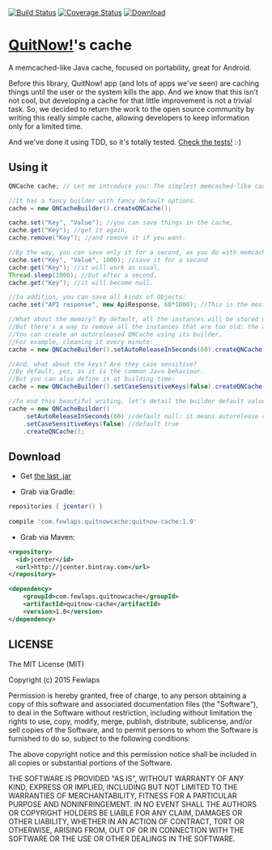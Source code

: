 [![Build Status](https://travis-ci.org/Fewlaps/quitnow-cache.svg?branch=master)](https://travis-ci.org/Fewlaps/quitnow-cache)
[![Coverage Status](https://coveralls.io/repos/Fewlaps/quitnow-cache/badge.svg?branch=master&service=github)](https://coveralls.io/github/Fewlaps/quitnow-cache?branch=master)
[![Download](https://api.bintray.com/packages/fewlaps/maven/quitnow-cache/images/download.svg) ](https://bintray.com/fewlaps/maven/quitnow-cache/_latestVersion)

# [QuitNow!](http://quitnowapp.com)'s cache
A memcached-like Java cache, focused on portability, great for Android.

Before this library, QuitNow! app (and lots of apps we've seen) are caching things until the user or the system kills the app. And we know that this isn't not cool, but developing a cache for that little improvement is not a trivial task. So, we decided to return the work to the open source community by writing this really simple cache, allowing developers to keep information only for a limited time.

And we've done it using TDD, so it's totally tested. [Check the tests!](https://github.com/Fewlaps/quitnow-cache/tree/master/src/test/java/com/fewlaps/quitnowcache) :·)

Using it
--------

```java
QNCache cache; // Let me introduce you: The simplest memcached-like cache!

//It has a fancy builder with fancy default options.
cache = new QNCacheBuilder().createQNCache();

cache.set("Key", "Value"); //you can save things in the cache,
cache.get("Key"); //get it again,
cache.remove("Key"); //and remove it if you want.

//By the way, you can save only it for a second, as you do with memcached.
cache.set("Key", "Value", 1000); //save it for a second
cache.get("Key"); //it will work as usual,
Thread.sleep(1000); //but after a second,
cache.get("Key"); //it will become null.

//In addition, you can save all kinds of Objects:
cache.set("API response", new ApiResponse, 60*1000); //This is the most interesting use of the library! :·)

//What about the memory? By default, all the instances will be stored unless you remove it.
//But there's a way to remove all the instances that are too old: the autorelease parameter.
//You can create an autoreleased QNCache using its builder.
//For example, cleaning it every minute:
cache = new QNCacheBuilder().setAutoReleaseInSeconds(60).createQNCache();

//And, what about the keys? Are they case sensitive?
//By default, yes, as it is the common Java behaviour.
//But you can also define it at building time:
cache = new QNCacheBuilder().setCaseSensitiveKeys(false).createQNCache();

//To end this beautiful writing, let's detail the builder default values:
cache = new QNCacheBuilder()
    .setAutoReleaseInSeconds(60) //default null: it means autorelease disabled
    .setCaseSensitiveKeys(false) //default true
    .createQNCache();
```


Download
--------

* Get <a href="https://github.com/Fewlaps/quitnow-cache/releases/download/v1.0/quitnow-cache-1.0.jar">the last .jar</a> 

* Grab via Gradle:
```groovy
repositories { jcenter() }
    
compile 'com.fewlaps.quitnowcache:quitnow-cache:1.0'
```
* Grab via Maven:
```xml
<repository>
  <id>jcenter</id>
  <url>http://jcenter.bintray.com</url>
</repository>

<dependency>
    <groupId>com.fewlaps.quitnowcache</groupId>
    <artifactId>quitnow-cache</artifactId>
    <version>1.0</version>
</dependency>
```


## LICENSE ##

The MIT License (MIT)

Copyright (c) 2015 Fewlaps

Permission is hereby granted, free of charge, to any person obtaining a copy
of this software and associated documentation files (the "Software"), to deal
in the Software without restriction, including without limitation the rights
to use, copy, modify, merge, publish, distribute, sublicense, and/or sell
copies of the Software, and to permit persons to whom the Software is
furnished to do so, subject to the following conditions:

The above copyright notice and this permission notice shall be included in all
copies or substantial portions of the Software.

THE SOFTWARE IS PROVIDED "AS IS", WITHOUT WARRANTY OF ANY KIND, EXPRESS OR
IMPLIED, INCLUDING BUT NOT LIMITED TO THE WARRANTIES OF MERCHANTABILITY,
FITNESS FOR A PARTICULAR PURPOSE AND NONINFRINGEMENT. IN NO EVENT SHALL THE
AUTHORS OR COPYRIGHT HOLDERS BE LIABLE FOR ANY CLAIM, DAMAGES OR OTHER
LIABILITY, WHETHER IN AN ACTION OF CONTRACT, TORT OR OTHERWISE, ARISING FROM,
OUT OF OR IN CONNECTION WITH THE SOFTWARE OR THE USE OR OTHER DEALINGS IN THE
SOFTWARE.
